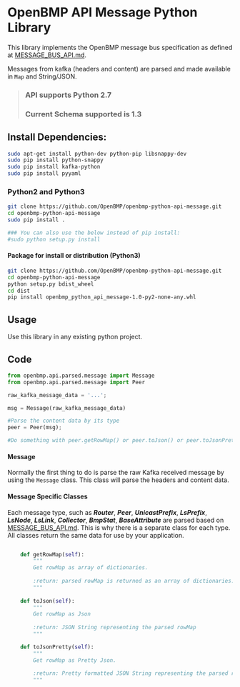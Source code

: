 # OpenBMP API Message Python Library

This library implements the OpenBMP message bus specification as defined at [MESSAGE_BUS_API.md](http://openbmp.org/#!docs/MESSAGE_BUS_API.md).
 
Messages from kafka (headers and content) are parsed and made available in ```Map``` and String/JSON.
> ### API supports Python 2.7
> ### Current Schema supported is 1.3

## Install Dependencies:

```sh
sudo apt-get install python-dev python-pip libsnappy-dev
sudo pip install python-snappy
sudo pip install kafka-python
sudo pip install pyyaml
``` 

### Python2 and Python3
```sh
git clone https://github.com/OpenBMP/openbmp-python-api-message.git
cd openbmp-python-api-message
sudo pip install .

### You can also use the below instead of pip install:
#sudo python setup.py install
```

#### Package for install or distribution (Python3)

```sh
git clone https://github.com/OpenBMP/openbmp-python-api-message.git
cd openbmp-python-api-message
python setup.py bdist_wheel
cd dist
pip install openbmp_python_api_message-1.0-py2-none-any.whl   
```
    
## Usage
 
Use this library in any existing python project.

## Code

```python
from openbmp.api.parsed.message import Message
from openbmp.api.parsed.message import Peer

raw_kafka_message_data = '...';

msg = Message(raw_kafka_message_data)

#Parse the content data by its type
peer = Peer(msg);

#Do something with peer.getRowMap() or peer.toJson() or peer.toJsonPretty()

```

#### Message
Normally the first thing to do is parse the raw Kafka received message by using the ```Message``` class.  This class
will parse the headers and content data. 


#### Message Specific Classes
Each message type, such as ***Router***, ***Peer***, ***UnicastPrefix***, ***LsPrefix***, ***LsNode***, ***LsLink***, ***Collector***, ***BmpStat***, ***BaseAttribute*** are parsed based on  [MESSAGE_BUS_API.md](http://openbmp.org/#!docs/MESSAGE_BUS_API.md).  This is why
there is a separate class for each type.  All classes return the same data for use by your application.  

```python

    def getRowMap(self):
        """
        Get rowMap as array of dictionaries.
    
        :return: parsed rowMap is returned as an array of dictionaries.
        """
    
    def toJson(self):
        """
        Get rowMap as Json
        
        :return: JSON String representing the parsed rowMap
        """

    def toJsonPretty(self):
        """
        Get rowMap as Pretty Json.
    
        :return: Pretty formatted JSON String representing the parsed rowMap.
        """

```
